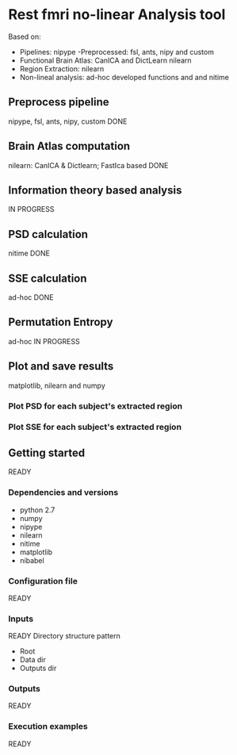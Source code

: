 # Rest fmri no-linear Analysis tool

Based on:

- Pipelines: nipype
    -Preprocessed: fsl, ants, nipy and custom
- Functional Brain Atlas: CanICA and DictLearn nilearn
- Region Extraction: nilearn
- Non-lineal analysis: ad-hoc developed functions and and nitime

## Preprocess pipeline
nipype, fsl, ants, nipy, custom
DONE

## Brain Atlas computation
nilearn: CanICA & Dictlearn; FastIca based
DONE

## Information theory based analysis
IN PROGRESS

## PSD calculation
nitime
DONE

## SSE calculation
ad-hoc
DONE

## Permutation Entropy
ad-hoc
IN PROGRESS

## Plot and save results
matplotlib, nilearn and numpy

### Plot PSD for each subject's extracted region

### Plot SSE for each subject's extracted region

## Getting started
READY

### Dependencies and versions
- python 2.7
- numpy
- nipype
- nilearn
- nitime
- matplotlib
- nibabel

### Configuration file
READY

### Inputs
READY
Directory structure pattern
- Root
- Data dir
- Outputs dir

### Outputs
READY

### Execution examples
READY